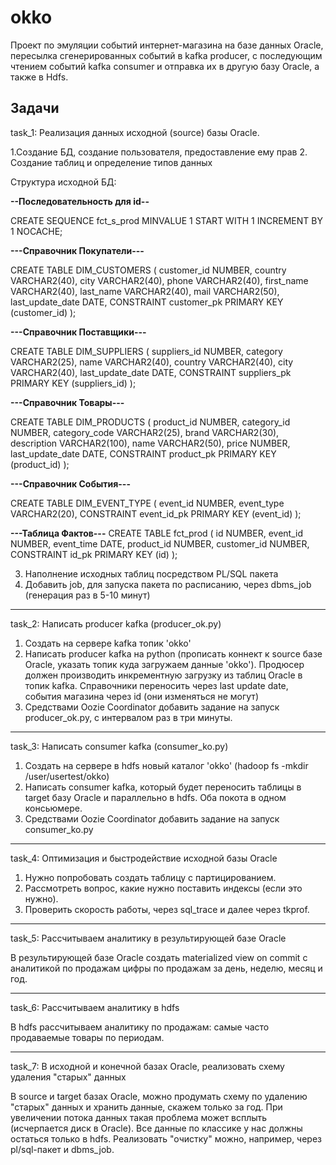 # okko

Проект по эмуляции событий интернет-магазина на базе данных Oracle, пересылка сгенерированных событий в kafka producer, с последующим чтением событий kafka consumer и отправка их в другую базу Oracle, а также в Hdfs.

Задачи
----------------------------------------------------------------------------------------------------------------------------
task_1: Реализация данных исходной (source) базы Oracle. 

1.Создание БД, создание пользователя, предоставление ему прав
2. Создание таблиц и определение типов данных

Структура исходной БД:


**--Последовательность для id--**

CREATE SEQUENCE fct_s_prod
    MINVALUE 1
    START WITH 1
    INCREMENT BY 1
    NOCACHE;


**---Справочник Покупатели---**

CREATE TABLE DIM_CUSTOMERS ( 
	customer_id		NUMBER, 
	country			VARCHAR2(40), 
	city			VARCHAR2(40), 
	phone			VARCHAR2(40), 
	first_name		VARCHAR2(40), 
	last_name		VARCHAR2(40), 
	mail			VARCHAR2(50), 
	last_update_date	DATE,
	CONSTRAINT customer_pk PRIMARY KEY (customer_id)
);


**---Справочник Поставщики---**

CREATE TABLE DIM_SUPPLIERS ( 
	suppliers_id		NUMBER, 
	category		VARCHAR2(25), 
	name			VARCHAR2(40), 
	country			VARCHAR2(40), 
	city			VARCHAR2(40), 
	last_update_date	DATE,
	CONSTRAINT suppliers_pk PRIMARY KEY (suppliers_id)
);


**---Справочник Товары---** 

CREATE TABLE DIM_PRODUCTS ( 
	product_id		NUMBER, 
	category_id		NUMBER, 
	category_code		VARCHAR2(25), 
	brand			VARCHAR2(30), 
	description		VARCHAR2(100), 
	name			VARCHAR2(50), 
	price			NUMBER, 
	last_update_date	DATE,
	CONSTRAINT product_pk PRIMARY KEY (product_id)
);


**---Справочник События---** 

CREATE TABLE DIM_EVENT_TYPE (
	event_id	NUMBER,
	event_type	VARCHAR2(20), 
   	CONSTRAINT event_id_pk PRIMARY KEY (event_id)
);  


**---Таблица Фактов---**
CREATE TABLE fct_prod (
	id 		NUMBER,
	event_id	NUMBER,
    	event_time	DATE, 
    	product_id	NUMBER,
    	customer_id	NUMBER,
	CONSTRAINT id_pk PRIMARY KEY (id)
);

3. Наполнение исходных таблиц посредством PL/SQL пакета
4. Добавить job, для запуска пакета по расписанию, через dbms_job (генерация раз в 5-10 минут)

----------------------------------------------------------------------------------------------------------------------------
task_2: Написать producer kafka (producer_ok.py)

1. Создать на сервере kafka топик 'okko' 
2. Написать producer kafka на python (прописать коннект к source базе Oraclе, указать топик куда загружаем данные 'okko'). Продюсер должен производить инкрементную загрузку из таблиц Oracle в топик kafka. Справочники переносить через last update date, события магазина через id (они изменяться не могут)
3. Средствами Oozie Coordinator добавить задание на запуск producer_ok.py, с интервалом раз в три минуты.		

----------------------------------------------------------------------------------------------------------------------------
task_3: Написать consumer kafka (consumer_ko.py)

1. Создать на сервере в hdfs новый каталог 'okko' (hadoop fs -mkdir /user/usertest/okko)
2. Написать consumer kafka, который будет переносить таблицы в target базу Oracle и параллельно в hdfs. Оба покота в одном консьюмере. 
3. Средствами Oozie Coordinator добавить задание на запуск consumer_ko.py

----------------------------------------------------------------------------------------------------------------------------
task_4: Оптимизация и быстродействие исходной базы Oracle

1. Нужно попробовать создать таблицу с партицированием.
2. Рассмотреть вопрос, какие нужно поставить индексы (если это нужно).
3. Проверить скорость работы, через sql_trace и далее через tkprof.

----------------------------------------------------------------------------------------------------------------------------
task_5:  Рассчитываем аналитику в результирующей базе Oracle

В результирующей базе Oracle создать materialized view on commit с аналитикой по продажам
цифры по продажам за день, неделю, месяц и год.

----------------------------------------------------------------------------------------------------------------------------
task_6: Рассчитываем аналитику в hdfs

В hdfs рассчитываем аналитику по продажам: самые часто продаваемые товары по периодам.

----------------------------------------------------------------------------------------------------------------------------
task_7: В исходной и конечной базах Oracle, реализовать схему удаления "старых" данных

В source и target базах Oracle, можно продумать схему по удалению "старых" данных и хранить данные, скажем только за год. 
При увеличении потока данных такая проблема может всплыть (исчерпается диск в Oracle). Все данные по классике у нас должны остаться только в hdfs. 
Реализовать "очистку" можно, например, через pl/sql-пакет и dbms_job.
